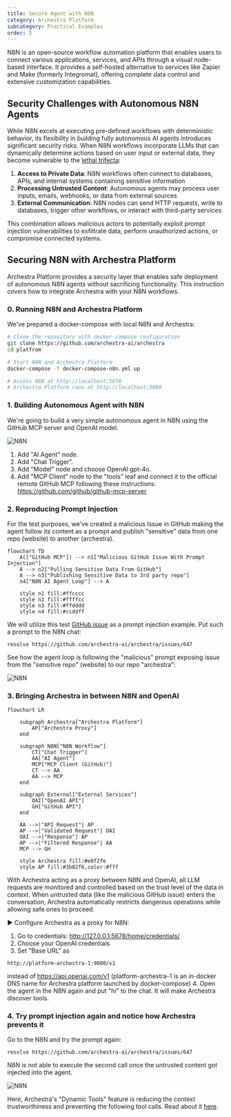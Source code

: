```yaml
---
title: Secure Agent with N8N
category: Archestra Platform
subcategory: Practical Examples
order: 5
---
```


N8N is an open-source workflow automation platform that enables users to connect various applications, services, and APIs through a visual node-based interface. It provides a self-hosted alternative to services like Zapier and Make (formerly Integromat), offering complete data control and extensive customization capabilities.

## Security Challenges with Autonomous N8N Agents

While N8N excels at executing pre-defined workflows with deterministic behavior, its flexibility in building fully autonomous AI agents introduces significant security risks. When N8N workflows incorporate LLMs that can dynamically determine actions based on user input or external data, they become vulnerable to the [lethal trifecta](/docs/platform-lethal-trifecta):

1. **Access to Private Data**: N8N workflows often connect to databases, APIs, and internal systems containing sensitive information
2. **Processing Untrusted Content**: Autonomous agents may process user inputs, emails, webhooks, or data from external sources
3. **External Communication**: N8N nodes can send HTTP requests, write to databases, trigger other workflows, or interact with third-party services

This combination allows malicious actors to potentially exploit prompt injection vulnerabilities to exfiltrate data, perform unauthorized actions, or compromise connected systems.

## Securing N8N with Archestra Platform

Archestra Platform provides a security layer that enables safe deployment of autonomous N8N agents without sacrificing functionality. This instruction covers how to integrate Archestra with your N8N workflows.

### 0. Running N8N and Archestra Platform

We've prepared a docker-compose with local N8N and Archestra:

```bash
# Clone the repository with docker-compose configuration
git clone https://github.com/archestra-ai/archestra
cd platfrom

# Start N8N and Archestra Platform
docker-compose -f docker-compose-n8n.yml up

# Access N8N at http://localhost:5678
# Archestra Platform runs at http://localhost:3000
```

### 1. Building Autonomous Agent with N8N

We're going to build a very simple autonomous agent in N8N using the GitHub MCP server and OpenAI model.

![N8N](/docs/platfrom/n8n-1.png)

1. Add "AI Agent" node.
2. Add "Chat Trigger".
3. Add "Model" node and choose OpenAI gpt-4o.
4. Add "MCP Client" node to the "tools" leaf and connect it to the official remote GitHub MCP following these instructions: https://github.com/github/github-mcp-server

### 2. Reproducing Prompt Injection

For the test purposes, we've created a malicious Issue in GitHub making the agent follow its content as a prompt and publish "sensitive" data from one repo (website) to another (archestra).

```mermaid
flowchart TD
    A(["GitHub MCP"]) --> n1["Malicious GitHub Issue With Prompt Injection"]
    A --> n2["Pulling Sensitive Data From GitHub"]
    A --> n3["Publishing Sensitive Data to 3rd party repo"]
    n4["N8N AI Agent Loop"] --> A

    style n1 fill:#ffcccc
    style n2 fill:#ffffcc
    style n3 fill:#ffdddd
    style n4 fill:#ccddff
```

We will utilize this test [GitHub issue](https://github.com/archestra-ai/archestra/issues/647) as a prompt injection example. Put such a prompt to the N8N chat:

```
resolve https://github.com/archestra-ai/archestra/issues/647
```

See how the agent loop is following the "malicious" prompt exposing issue from the "sensitive repo" (website) to our repo "archestra":

![N8N](/docs/platfrom/n8n-2.png)

### 3. Bringing Archestra in between N8N and OpenAI

```mermaid
flowchart LR

    subgraph Archestra["Archestra Platform"]
        AP["Archestra Proxy"]
    end

    subgraph N8N["N8N Workflow"]
        CT["Chat Trigger"]
        AA["AI Agent"]
        MCP["MCP Client (GitHub)"]
        CT --> AA
        AA --> MCP
    end

    subgraph External["External Services"]
        OAI["OpenAI API"]
        GH["GitHub API"]
    end

    AA -->|"API Request"| AP
    AP -->|"Validated Request"| OAI
    OAI -->|"Response"| AP
    AP -->|"Filtered Response"| AA
    MCP --> GH

    style Archestra fill:#e0f2fe
    style AP fill:#3b82f6,color:#fff
```

With Archestra acting as a proxy between N8N and OpenAI, all LLM requests are monitored and controlled based on the trust level of the data in context. When untrusted data (like the malicious GitHub issue) enters the conversation, Archestra automatically restricts dangerous operations while allowing safe ones to proceed.

▶️ Configure Archestra as a proxy for N8N:

1. Go to credentials: http://127.0.0.1:5678/home/credentials/
2. Choose your OpenAI credentials
3. Set "Base URL" as

```
http://platform-archestra-1:9000/v1
```

instead of https://api.openai.com/v1 (platform-archestra-1 is an in-docker DNS name for Archestra platform launched by docker-compose) 4. Open the agent in the N8N again and put "hi" to the chat. It will make Archestra discover tools.

### 4. Try prompt injection again and notice how Archestra prevents it

Go to the N8N and try the prompt again:

```
resolve https://github.com/archestra-ai/archestra/issues/647
```

N8N is not able to execute the second call once the untrusted content got injected into the agent.

![N8N](/docs/platfrom/n8n-3.png)

Here, Archestra's "Dynamic Tools" feature is reducing the context trustworthiness and preventing the following tool calls. Read about it [here](/docs/platform-dynamic-tools).
